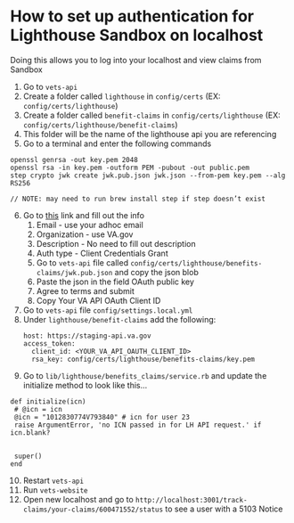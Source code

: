 # How to set up authentication for Lighthouse Sandbox on localhost
Doing this allows you to log into your localhost and view claims from Sandbox
1. Go to `vets-api`
2. Create a folder called `lighthouse` in `config/certs` (EX: `config/certs/lighthouse`)
3. Create a folder called `benefit-claims` in `config/certs/lighthouse` (EX: `config/certs/lighthouse/benefit-claims`)
4. This folder will be the name of the lighthouse api you are referencing
5. Go to a terminal and enter the following commands
  ```
  openssl genrsa -out key.pem 2048
  openssl rsa -in key.pem -outform PEM -pubout -out public.pem
  step crypto jwk create jwk.pub.json jwk.json --from-pem key.pem --alg RS256

  // NOTE: may need to run brew install step if step doesn’t exist
  ```
6. Go to [this](https://developer.va.gov/explore/api/benefits-claims/sandbox-access) link  and fill out the info
    1. Email - use your adhoc email
    2. Organization - use VA.gov
    3. Description - No need to fill out description
    4. Auth type - Client Credentials Grant
    5. Go to `vets-api` file called `config/certs/lighthouse/benefits-claims/jwk.pub.json` and copy the json blob
    6. Paste the json in the field OAuth public key
    7. Agree to terms and submit
    8. Copy Your VA API OAuth Client ID
7. Go to `vets-api` file `config/settings.local.yml`
8. Under `lighthouse/benefit-claims` add the following:
   ```
   host: https://staging-api.va.gov
   access_token:
     client_id: <YOUR_VA_API_OAUTH_CLIENT_ID>
     rsa_key: config/certs/lighthouse/benefits-claims/key.pem
   ```
9. Go to `lib/lighthouse/benefits_claims/service.rb` and update the initialize method to look like this...
  ```
  def initialize(icn)
   # @icn = icn
   @icn = "1012830774V793840" # icn for user 23
   raise ArgumentError, 'no ICN passed in for LH API request.' if icn.blank?
  
  
   super()
  end
  ```
10. Restart `vets-api`
11. Run `vets-website`
12. Open new localhost and go to `http://localhost:3001/track-claims/your-claims/600471552/status` to see a user with a 5103 Notice

